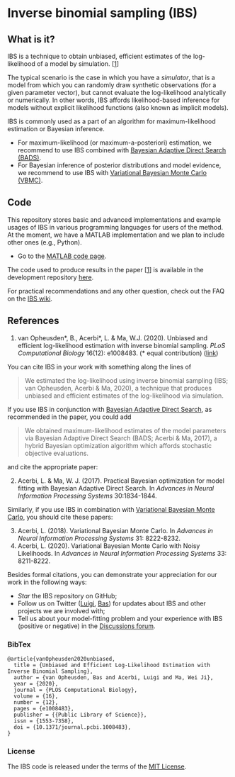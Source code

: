 # Inverse binomial sampling (IBS)

## What is it?

IBS is a technique to obtain unbiased, efficient estimates of the log-likelihood of a model by simulation. [[1](#references)]

The typical scenario is the case in which you have a *simulator*, that is a model from which you can randomly draw synthetic observations (for a given parameter vector), but cannot evaluate the log-likelihood analytically or numerically. In other words, IBS affords likelihood-based inference for models without explicit likelihood functions (also known as implicit models).

IBS is commonly used as a part of an algorithm for maximum-likelihood estimation or Bayesian inference.

- For maximum-likelihood (or maximum-a-posteriori) estimation, we recommend to use IBS combined with [Bayesian Adaptive Direct Search (BADS)](https://github.com/acerbilab/bads).
- For Bayesian inference of posterior distributions and model evidence, we recommend to use IBS with [Variational Bayesian Monte Carlo (VBMC)](https://github.com/acerbilab/vbmc).

## Code

This repository stores basic and advanced implementations and example usages of IBS in various programming languages for users of the method. At the moment, we have a MATLAB implementation and we plan to include other ones (e.g., Python).

- Go to the [MATLAB code page](https://github.com/acerbilab/ibs/tree/master/matlab).

The code used to produce results in the paper [[1](#references)] is available in the development repository [here](https://github.com/basvanopheusden/ibs-development).

For practical recommendations and any other question, check out the FAQ on the [IBS wiki](https://github.com/acerbilab/ibs/wiki).

## References

1. van Opheusden\*, B., Acerbi\*, L. & Ma, W.J. (2020). Unbiased and efficient log-likelihood estimation with inverse binomial sampling. *PLoS Computational Biology* 16(12): e1008483. (\* equal contribution) ([link](https://journals.plos.org/ploscompbiol/article?id=10.1371/journal.pcbi.1008483)) 

You can cite IBS in your work with something along the lines of

> We estimated the log-likelihood using inverse binomial sampling (IBS; van Opheusden, Acerbi & Ma, 2020), a technique that produces unbiased and efficient estimates of the log-likelihood via simulation. 

If you use IBS in conjunction with [Bayesian Adaptive Direct Search](https://github.com/acerbilab/bads), as recommended in the paper, you could add

> We obtained maximum-likelihood estimates of the model parameters via Bayesian Adaptive Direct Search (BADS; Acerbi & Ma, 2017), a hybrid Bayesian optimization algorithm which affords stochastic objective evaluations.

and cite the appropriate paper:

2. Acerbi, L. & Ma, W. J. (2017). Practical Bayesian optimization for model fitting with Bayesian Adaptive Direct Search. In *Advances in Neural Information Processing Systems* 30:1834-1844.

Similarly, if you use IBS in combination with [Variational Bayesian Monte Carlo](https://github.com/acerbilab/vbmc), you should cite these papers:

3. Acerbi, L. (2018). Variational Bayesian Monte Carlo. In *Advances in Neural Information Processing Systems* 31: 8222-8232.
4. Acerbi, L. (2020). Variational Bayesian Monte Carlo with Noisy Likelihoods. In *Advances in Neural Information Processing Systems* 33: 8211-8222.

Besides formal citations, you can demonstrate your appreciation for our work in the following ways:

- *Star* the IBS repository on GitHub;
- Follow us on Twitter ([Luigi](https://twitter.com/AcerbiLuigi), [Bas](https://twitter.com/basvanopheusden)) for updates about IBS and other projects we are involved with;
- Tell us about your model-fitting problem and your experience with IBS (positive or negative) in the [Discussions forum](https://github.com/orgs/acerbilab/discussions).

### BibTex

```
@article{vanOpheusden2020unbiased,
  title = {Unbiased and Efficient Log-Likelihood Estimation with Inverse Binomial Sampling},
  author = {van Opheusden, Bas and Acerbi, Luigi and Ma, Wei Ji},
  year = {2020},
  journal = {PLOS Computational Biology},
  volume = {16},
  number = {12},
  pages = {e1008483},
  publisher = {{Public Library of Science}},
  issn = {1553-7358},
  doi = {10.1371/journal.pcbi.1008483},
}
```

### License

The IBS code is released under the terms of the [MIT License](https://github.com/acerbilab/ibs/blob/master/LICENSE.txt).
